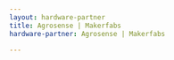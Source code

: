 ```yaml
---
layout: hardware-partner
title: Agrosense | Makerfabs
hardware-partner: Agrosense | Makerfabs

---
```




